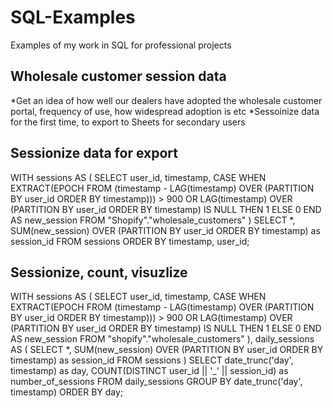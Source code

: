 # SQL-Examples
Examples of my work in SQL for professional projects

## Wholesale customer session data
*Get an idea of how well our dealers have adopted the wholesale customer portal, frequency of use, how widespread adoption is etc
*Sessoinize data for the first time, to export to Sheets for secondary users

## Sessionize data for export
WITH sessions AS (
  SELECT
	user_id,
	timestamp,
	CASE
  	WHEN EXTRACT(EPOCH FROM (timestamp - LAG(timestamp) OVER (PARTITION BY user_id ORDER BY timestamp))) > 900
  	OR LAG(timestamp) OVER (PARTITION BY user_id ORDER BY timestamp) IS NULL
  	THEN 1
  	ELSE 0
	END AS new_session
  FROM "Shopify"."wholesale_customers"
)
SELECT
  *,
  SUM(new_session) OVER (PARTITION BY user_id ORDER BY timestamp) as session_id
FROM sessions
ORDER BY timestamp, user_id;


## Sessionize, count, visuzlize
WITH sessions AS (
  SELECT
	user_id,
	timestamp,
	CASE
  	WHEN EXTRACT(EPOCH FROM (timestamp - LAG(timestamp) OVER (PARTITION BY user_id ORDER BY timestamp))) > 900
  	OR LAG(timestamp) OVER (PARTITION BY user_id ORDER BY timestamp) IS NULL
  	THEN 1
  	ELSE 0
	END AS new_session
  FROM "shopify"."wholesale_customers"
),
daily_sessions AS (
  SELECT
	*,
	SUM(new_session) OVER (PARTITION BY user_id ORDER BY timestamp) as session_id
  FROM sessions
)
SELECT
  date_trunc('day', timestamp) as day,
  COUNT(DISTINCT user_id || '_' || session_id) as number_of_sessions
FROM daily_sessions
GROUP BY date_trunc('day', timestamp)
ORDER BY day;



